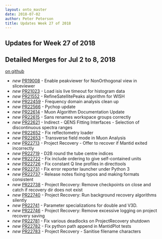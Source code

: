 ```yaml
---
layout: onto_master
date: 2018-07-02
author: Peter Peterson
title: Updates Week 27 of 2018
---
```

Updates for Week 27 of 2018
---------------------------

Detailed Merges for Jul 2 to 8, 2018
------------------------------------
[on github](https://github.com/mantidproject/mantid/pulls?q=is%3Apr+merged%3A2018-07-03..2018-07-08)

* *new* [PR19008](https://github.com/mantidproject/mantid/pull/19008) - Enable peakviewer for NonOrthogonal view in sliceviewer
* *new* [PR21023](https://github.com/mantidproject/mantid/pull/21023) - Load isis live timeout for histogram data
* *new* [PR21552](https://github.com/mantidproject/mantid/pull/21552) - RefineSatellitePeaks algorithm for WISH
* *new* [PR22459](https://github.com/mantidproject/mantid/pull/22459) - Frequency domain analysis clean up
* *new* [PR22566](https://github.com/mantidproject/mantid/pull/22566) - Pychop update
* *new* [PR22614](https://github.com/mantidproject/mantid/pull/22614) - Muon Algorithm Documentation Update
* *new* [PR22615](https://github.com/mantidproject/mantid/pull/22615) - Sans renames workspace groups correctly
* *new* [PR22621](https://github.com/mantidproject/mantid/pull/22621) - Indirect - QENS Fitting Interfaces - Selection of discontinuous spectra ranges
* *new* [PR22652](https://github.com/mantidproject/mantid/pull/22652) - Fix reflectometry loader
* *new* [PR22653](https://github.com/mantidproject/mantid/pull/22653) - Transverse field mode in Muon Analysis
* *new* [PR22713](https://github.com/mantidproject/mantid/pull/22713) - Project Recovery - Offer to recover if Mantid exited incorrectly
* *new* [PR22719](https://github.com/mantidproject/mantid/pull/22719) - D2B round the tube centre indices
* *new* [PR22722](https://github.com/mantidproject/mantid/pull/22722) - Fix include ordering to give self-contained units
* *new* [PR22726](https://github.com/mantidproject/mantid/pull/22726) - Fix constant Q line profiles in directtools
* *new* [PR22731](https://github.com/mantidproject/mantid/pull/22731) - Fix error reporter launcher under Python 3
* *new* [PR22737](https://github.com/mantidproject/mantid/pull/22737) - Release notes fixing typos and making formats consistent
* *new* [PR22738](https://github.com/mantidproject/mantid/pull/22738) - Project Recovery: Remove checkpoints on close and catch if recovery dir does not exist
* *new* [PR22740](https://github.com/mantidproject/mantid/pull/22740) - Project Recovery: Run background recovery algorithms silently
* *new* [PR22741](https://github.com/mantidproject/mantid/pull/22741) - Parameter specializations for double and V3D.
* *new* [PR22746](https://github.com/mantidproject/mantid/pull/22746) - Project Recovery: Remove excessive logging on project recovery saving
* *new* [PR22781](https://github.com/mantidproject/mantid/pull/22781) - Fix various deadlocks on ProjectRecovery shutdown
* *new* [PR22782](https://github.com/mantidproject/mantid/pull/22782) - Fix python path append in MantidPlot tests
* *new* [PR22783](https://github.com/mantidproject/mantid/pull/22783) - Project Recovery - Sanitise filename characters
